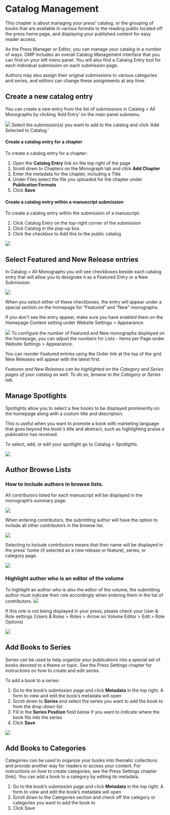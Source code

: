 # Catalog Management 
This chapter is about managing your press’ catalog, or the grouping of books that are available in various formats to the reading public located off the press home page, and displaying your published content for easy reader access. 

As the Press Manager or Editor, you can manage your catalog in a number of ways. OMP includes an overall Catalog Management interface that you can find on your left menu panel. You will also find a Catalog Entry tool for each individual submission on each submission page.

Authors may also assign their original submissions to various categories and series, and editors can change these assignments at any time.

## Create a new catalog entry 
You can create a new entry from the list of submissions in Catalog > All Monographs by clicking ‘Add Entry’ on the main panel submenu.

![](./assets/learning_omp-catalog-managment_add-entry.png)
Select the submission(s) you want to add to the catalog and click ‘Add Selected to Catalog.’

#### Create a catalog entry for a chapter
To create a catalog entry for a chapter:
1. Open the **Catalog Entry** link on the top right of the page
2. Scroll down to Chapters on the Monograph tab and click **Add Chapter** 
3. Enter the metadata for the chapter, including a Title 
4. Under Files select the file you uploaded for the chapter under **Publication Formats** 
5. Click **Save**

#### Create a catalog entry within a manuscript submission
To create a catalog entry within the submission of a manuscript:
1. Click Catalog Entry on the top-right corner of the submission
2. Click Catalog in the pop-up box
3. Click the checkbox to Add this to the public catalog

![](./assets/learning_omp-catalog-managment_catalog-entry.png)

## Select Featured and New Release entries
In Catalog > All Monographs you will see checkboxes beside each catalog entry that will allow you to designate it as a Featured Entry or a New Submission.

![](./assets/learning_omp-catalog-managment_feat-monograph.png)

When you select either of these checkboxes, the entry will appear under a special section on the homepage for “Featured” and “New” monographs.

If you don't see the entry appear, make sure you have enabled them on the Homepage Content setting under Website Settings > Appearance. 

![](./assets/learning_omp-catalog-managment_homepage-content.png)
To configure the number of Featured and New monographs displayed on the homepage, you can adjust the numbers for Lists - Items per Page under Website Settings > Appearance.

You can reorder Featured entries using the Order link at the top of the grid. New Releases will appear with the latest first.

*Features and New Releases can be highlighted on the Category and Series pages of your catalog as well. To do so, browse to the Category or Series tab.*

## Manage Spotlights

Spotlights allow you to select a few books to be displayed prominently on the homepage along with a custom title and description. 

This is useful when you want to promote a book with marketing language that goes beyond the book's title and abstract, such as highlighting praise a publication has received.

To select, add, or edit your spotlight go to Catalog > Spotlights.

![](./assets/learning_omp-catalog-managment_add-spotlight.png)

## Author Browse Lists

### How to include authors in browse lists.
All contributors listed for each manuscript will be displayed in the monograph’s summary page. 

![](./assets/learning_omp-catalog-managment_auth-contrib.png)

When entering contributors, the submitting author will have the option to include all other contributors in the browse list. 

![](./assets/learning_omp-catalog-managment_auth-contrib2.png)

Selecting to include contributors means that their name will be displayed in the press’ home (if selected as a new release or feature), series, or category page.

![](./assets/learning_omp-catalog-managment_new-release.png)

### Highlight author who is an editor of the volume
To highlight an author who is also the editor of the volume, the submitting author must indicate their role accordingly when entering them in the list of contributors. 
![](./assets/learning_omp-catalog_managment-contributor_role.png)

If this role is not being displayed in your press, please check your User & Role settings (Users & Roles > Roles > Arrow on Volume Editor > Edit > Role Options)

![](./assets/learning_omp-catalog_managment-role_options.png)

## Add Books to Series
Series can be used to help organize your publications into a special set of books devoted to a theme or topic. See the Press Settings chapter for instructions on how to create and edit series.

To add a book to a series: 
1. Go to the book’s submission page and click **Metadata** in the top right. A form to view and edit the book’s metadata will open 
2. Scroll down to **Series** and select the series you want to add the book to from the drop-down list
3. Fill in the **Series Position** field below if you want to indicate where the book fits into the series
4. Click **Save**

![](./assets/learning_omp-catalog_managment-series.png)

## Add Books to Categories
Categories can be used to organize your books into thematic collections and provide another way for readers to access your content. For instructions on how to create categories, see the Press Settings chapter [link]. You can add a book to a category by editing its metadata.

1. Go to the book’s submission page and click **Metadata** in the top right. A form to view and edit the book’s metadata will open
2. Scroll down to the Categories section and check off the category or categories you want to add the book to
3. Click Save





